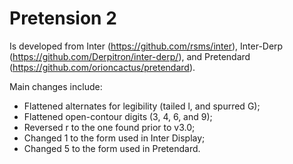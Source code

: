 # Pretension 2
Is developed from Inter (https://github.com/rsms/inter), Inter-Derp (https://github.com/Derpitron/inter-derp/), and Pretendard (https://github.com/orioncactus/pretendard).

Main changes include:
- Flattened alternates for legibility (tailed l, and spurred G);
- Flattened open-contour digits (3, 4, 6, and 9);
- Reversed r to the one found prior to v3.0;
- Changed 1 to the form used in Inter Display;
- Changed 5 to the form used in Pretendard.
